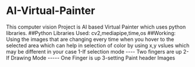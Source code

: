 # AI-Virtual-Painter
This computer vision Project is AI based Virtual Painter which uses python libraries.
##Python Libraries Used:
cv2,mediapipe,time,os
##Working:
Using the images that are changing every time when you hover to the selected area 
which can help in selection of color by using x,y vslues which may be different in your case
 1-If selection mode ---- Two fingers are up
 2-If Drawing Mode ----- One Finger is up
 3-setting Paint header Images


